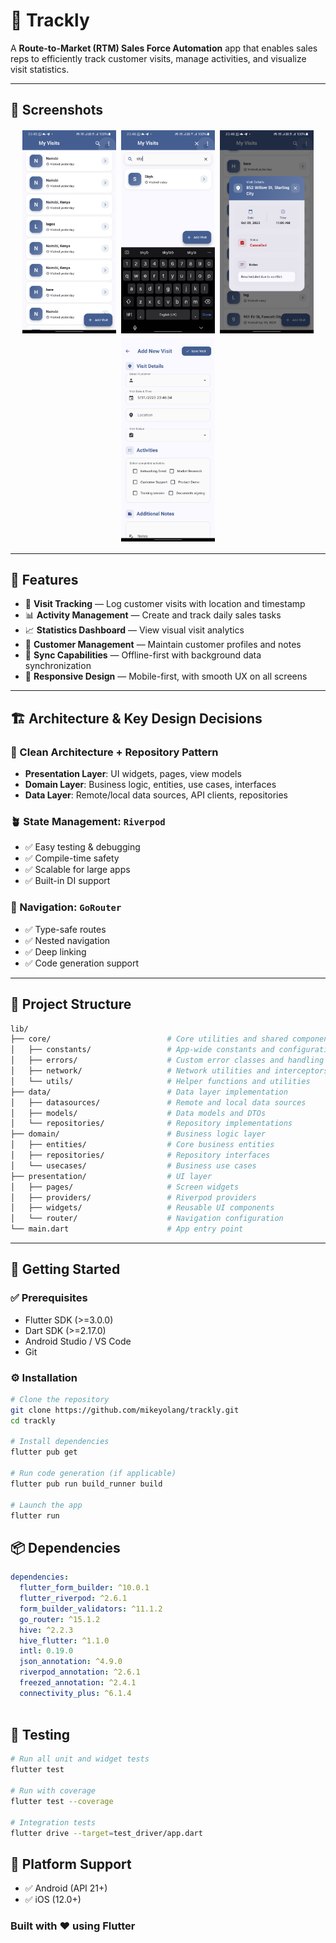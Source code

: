 # 🚀 Trackly

A **Route-to-Market (RTM) Sales Force Automation** app that enables sales reps to efficiently track customer visits, manage activities, and visualize visit statistics.

---

## 📱 Screenshots

<div align="center">
  <img src="./screenshots/allvisits.png" alt="All Visits" width="150" style="margin: 2px;"/>
  <img src="./screenshots/search.png" alt="Searching" width="150" style="margin: 2px;"/>
  <img src="./screenshots/visitdet.png" alt="Details" width="150" style="margin: 2px;"/>
  <img src="./screenshots/addvisit.png" alt="Add Visit" width="150" style="margin: 2px;"/>
</div>



---

## 🎯 Features

- 📍 **Visit Tracking** — Log customer visits with location and timestamp
- 📊 **Activity Management** — Create and track daily sales tasks
- 📈 **Statistics Dashboard** — View visual visit analytics
- 👥 **Customer Management** — Maintain customer profiles and notes
- 🔄 **Sync Capabilities** — Offline-first with background data synchronization
- 📱 **Responsive Design** — Mobile-first, with smooth UX on all screens

---

## 🏗️ Architecture & Key Design Decisions

### 🧱 Clean Architecture + Repository Pattern

- **Presentation Layer**: UI widgets, pages, view models
- **Domain Layer**: Business logic, entities, use cases, interfaces
- **Data Layer**: Remote/local data sources, API clients, repositories

### 🪴 State Management: `Riverpod`

- ✅ Easy testing & debugging
- ✅ Compile-time safety
- ✅ Scalable for large apps
- ✅ Built-in DI support

### 🧭 Navigation: `GoRouter`

- ✅ Type-safe routes
- ✅ Nested navigation
- ✅ Deep linking
- ✅ Code generation support

---

## 📁 Project Structure

```bash
lib/
├── core/                          # Core utilities and shared components
│   ├── constants/                 # App-wide constants and configuration
│   ├── errors/                    # Custom error classes and handling
│   ├── network/                   # Network utilities and interceptors
│   └── utils/                     # Helper functions and utilities
├── data/                          # Data layer implementation
│   ├── datasources/               # Remote and local data sources
│   ├── models/                    # Data models and DTOs
│   └── repositories/              # Repository implementations
├── domain/                        # Business logic layer
│   ├── entities/                  # Core business entities
│   ├── repositories/              # Repository interfaces
│   └── usecases/                  # Business use cases
├── presentation/                  # UI layer
│   ├── pages/                     # Screen widgets
│   ├── providers/                 # Riverpod providers
│   ├── widgets/                   # Reusable UI components
│   └── router/                    # Navigation configuration
└── main.dart                      # App entry point

```


---

## 🚀 Getting Started

### ✅ Prerequisites

- Flutter SDK (>=3.0.0)
- Dart SDK (>=2.17.0)
- Android Studio / VS Code
- Git

### ⚙️ Installation

```bash
# Clone the repository
git clone https://github.com/mikeyolang/trackly.git
cd trackly

# Install dependencies
flutter pub get

# Run code generation (if applicable)
flutter pub run build_runner build

# Launch the app
flutter run
```

## 📦 Dependencies

```yaml
dependencies:
  flutter_form_builder: ^10.0.1
  flutter_riverpod: ^2.6.1
  form_builder_validators: ^11.1.2
  go_router: ^15.1.2
  hive: ^2.2.3
  hive_flutter: ^1.1.0
  intl: 0.19.0
  json_annotation: ^4.9.0
  riverpod_annotation: ^2.6.1
  freezed_annotation: ^2.4.1
  connectivity_plus: ^6.1.4
 

```

## 🧪 Testing

```bash
# Run all unit and widget tests
flutter test

# Run with coverage
flutter test --coverage

# Integration tests
flutter drive --target=test_driver/app.dart

```

## 📱 Platform Support
- ✅ Android (API 21+)
- ✅ iOS (12.0+)

### Built with ❤️ using Flutter